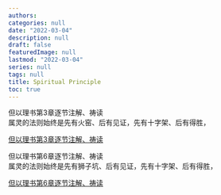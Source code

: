 ```yaml
---
authors:
categories: null
date: "2022-03-04"
description: null
draft: false
featuredImage: null
lastmod: "2022-03-04"
series: null
tags: null
title: Spiritual Principle
toc: true
---
```


<!--more-->


但以理书第3章逐节注解、祷读  
属灵的法则始终是先有火窑、后有见证，先有十字架、后有得胜，  

<a href ="https://cmcbiblereading.com/2016/09/13/%e4%bd%86%e4%bb%a5%e7%90%86%e4%b9%a6%e7%ac%ac3%e7%ab%a0%e9%80%90%e8%8a%82%e6%b3%a8%e8%a7%a3%e3%80%81%e7%a5%b7%e8%af%bb/">但以理书第3章逐节注解、祷读</a>


但以理书第6章逐节注解、祷读  
属灵的法则始终是先有狮子坑、后有见证，先有十字架、后有得胜，

<a href ="https://cmcbiblereading.com/2016/09/14/%e4%bd%86%e4%bb%a5%e7%90%86%e4%b9%a6%e7%ac%ac6%e7%ab%a0%e9%80%90%e8%8a%82%e6%b3%a8%e8%a7%a3%e3%80%81%e7%a5%b7%e8%af%bb/">但以理书第6章逐节注解、祷读</a>